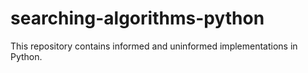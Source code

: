 # searching-algorithms-python
This repository contains informed and uninformed implementations in Python.
